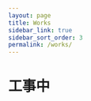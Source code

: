 ```yaml
---
layout: page
title: Works
sidebar_link: true
sidebar_sort_order: 3
permalink: /works/
---
```


# 工事中